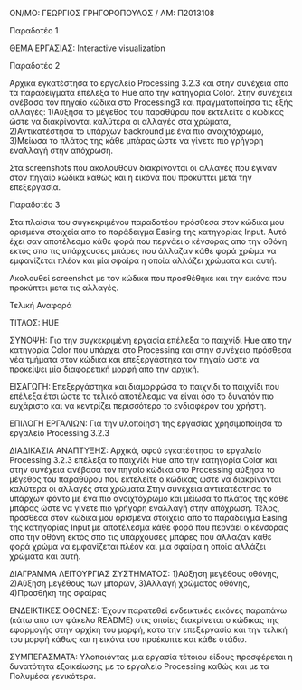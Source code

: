 
ΟΝ/ΜΟ: ΓΕΩΡΓΙΟΣ ΓΡΗΓΟΡΟΠΟΥΛΟΣ / ΑΜ: Π2013108
  
Παραδοτέο 1

ΘΕΜΑ ΕΡΓΑΣΙΑΣ: Interactive visualization

Παραδοτέο 2

Αρχικά εγκατέστησα το εργαλείο Processing 3.2.3 και στην συνέχεια απο τα παραδείγματα επέλεξα το Hue απο την κατηγορία Color. Στην συνέχεια ανέβασα τον πηγαίο κώδικα στο Processing3 και πραγματοποίησα τις εξής αλλαγές: 1)Αύξησα το μέγεθος του παραθύρου που εκτελείτε ο κώδικας ώστε να διακρίνονται καλύτερα οι αλλαγές στα χρώματα, 2)Αντικατέστησα το υπάρχων backround με ένα πιο ανοιχτόχρωμο, 3)Μείωσα το πλάτος της κάθε μπάρας ώστε να γίνετε πιο γρήγορη εναλλαγή στην απόχρωση.

Στα screenshots που ακολουθούν διακρίνονται οι αλλαγές που έγιναν στον πηγαίο κώδικα καθώς και η εικόνα που προκύπτει μετά την επεξεργασία.

Παραδοτέο 3

Στα πλαίσια του συγκεκριμένου παραδοτέου πρόσθεσα στον κώδικα μου ορισμένα στοιχεία απο το παράδειγμα Easing της κατηγορίας Input. Αυτό έχει σαν αποτέλεσμα κάθε φορά που περνάει ο κένσορας απο την οθόνη εκτός σπο τις υπάρχουσες μπάρες που άλλαζαν κάθε φορά χρώμα να εμφανίζεται πλέον και μία σφαίρα η οποία αλλάζει χρώματα και αυτή.

Ακολουθεί screenshot με τον κώδικα που προσθέθηκε και την εικόνα που προκύπτει μετα τις αλλαγές.

Τελική Αναφορά

ΤΙΤΛΟΣ: HUE

ΣΥΝΟΨΗ: Για την συγκεκριμένη εργασία επέλεξα το παιχνίδι Hue απο την κατηγορία Color που υπάρχει στο Processing και στην συνέχεια πρόσθεσα νέα τμήματα στον κώδικα και επεξεργάστηκα τον πηγαίο ώστε να προκείψει μία διαφορετική μορφή απο την αρχική.

ΕΙΣΑΓΩΓΗ: Επεξεργάστηκα και διαμορφώσα το παιχνίδι το παιχνίδι που επέλεξα έτσι ώστε το τελικό αποτέλεσμα να είναι όσο το δυνατόν πιο ευχάριστο και να κεντρίζει περισσότερο το ενδιαφέρον του χρήστη. 

ΕΠΙΛΟΓΗ ΕΡΓΑΛΙΩΝ: Για την υλοποίηση της εργασίας χρησιμοποίησα το εργαλείο Processing 3.2.3 

ΔΙΑΔΙΚΑΣΙΑ ΑΝΑΠΤΥΞΗΣ: Αρχικά, αφού εγκατέστησα το εργαλείο Processing 3.2.3 επέλεξα το παιχνίδι Hue απο την κατηγορία Color και στην συνέχεια ανέβασα τον πηγαίο κώδικα στο Processing αύξησα το μέγεθος του παραθύρου που εκτελείτε ο κώδικας ώστε να διακρίνονται καλύτερα οι αλλαγές στα χρώματα.Στην συνέχεια αντικατέστησα το υπάρχων φόντο με ένα πιο ανοιχτόχρωμο και μείωσα το πλάτος της κάθε μπάρας ώστε να γίνετε πιο γρήγορη εναλλαγή στην απόχρωση. Τέλος, πρόσθεσα στον κώδικα μου ορισμένα στοιχεία απο το παράδειγμα Easing της κατηγορίας Input με αποτέλεσμα κάθε φορά που περνάει ο κένσορας απο την οθόνη εκτός σπο τις υπάρχουσες μπάρες που άλλαζαν κάθε φορά χρώμα να εμφανίζεται πλέον και μία σφαίρα η οποία αλλάζει χρώματα και αυτή.

ΔΙΑΓΡΑΜΜΑ ΛΕΙΤΟΥΡΓΙΑΣ ΣΥΣΤΗΜΑΤΟΣ: 1)Αύξηση μεγέθους οθόνης, 2)Αύξηση μεγέθους των μπαρών, 3)Αλλαγή χρώματος οθόνης, 4)Προσθήκη της σφαίρας

ΕΝΔΕΙΚΤΙΚΕΣ ΟΘΟΝΕΣ: Έχουν παρατεθεί ενδεικτικές εικόνες παραπάνω (κάτω απο τον φάκελο README) στις οποίες διακρίνεται ο κώδικας της εφαρμογής στην αρχίκη του μορφή, κατα την επεξεργασία και την τελική του μορφή κάθως και η εικόνα του προέκυπτε και κάθε στάδιο.

ΣΥΜΠΕΡΑΣΜΑΤΑ: Υλοποιόντας μια εργασία τέτοιου είδους προσφέρεται η δυνατότητα εξοικείωσης με το εργαλείο Processing καθώς και με τα Πολυμέσα γενικότερα.

